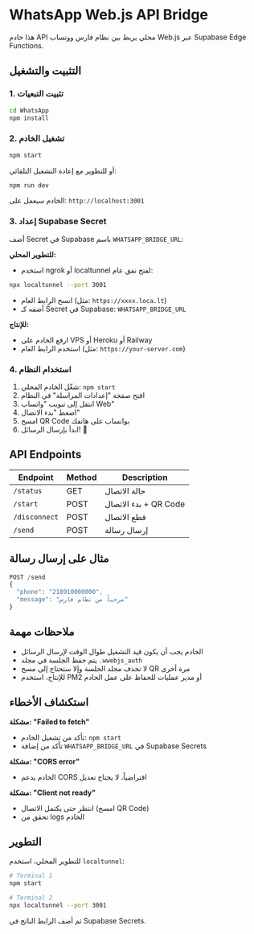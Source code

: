 # WhatsApp Web.js API Bridge

هذا خادم API محلي يربط بين نظام فارس ووتساب Web.js عبر Supabase Edge Functions.

## التثبيت والتشغيل

### 1. تثبيت التبعيات
```bash
cd WhatsApp
npm install
```

### 2. تشغيل الخادم
```bash
npm start
```

أو للتطوير مع إعادة التشغيل التلقائي:
```bash
npm run dev
```

الخادم سيعمل على: `http://localhost:3001`

### 3. إعداد Supabase Secret

أضف Secret في Supabase باسم `WHATSAPP_BRIDGE_URL`:

**للتطوير المحلي:**
- استخدم ngrok أو localtunnel لفتح نفق عام:
```bash
npx localtunnel --port 3001
```
- انسخ الرابط العام (مثل: `https://xxxx.loca.lt`)
- أضفه كـ Secret في Supabase: `WHATSAPP_BRIDGE_URL`

**للإنتاج:**
- ارفع الخادم على VPS أو Heroku أو Railway
- استخدم الرابط العام (مثل: `https://your-server.com`)

### 4. استخدام النظام

1. شغّل الخادم المحلي: `npm start`
2. افتح صفحة "إعدادات المراسلة" في النظام
3. انتقل إلى تبويب "واتساب Web"
4. اضغط "بدء الاتصال"
5. امسح QR Code بواتساب على هاتفك
6. ابدأ بإرسال الرسائل! 🎉

## API Endpoints

| Endpoint | Method | Description |
|----------|--------|-------------|
| `/status` | GET | حالة الاتصال |
| `/start` | POST | بدء الاتصال + QR Code |
| `/disconnect` | POST | قطع الاتصال |
| `/send` | POST | إرسال رسالة |

## مثال على إرسال رسالة

```javascript
POST /send
{
  "phone": "218910000000",
  "message": "مرحباً من نظام فارس"
}
```

## ملاحظات مهمة

- الخادم يجب أن يكون قيد التشغيل طوال الوقت لإرسال الرسائل
- يتم حفظ الجلسة في مجلد `.wwebjs_auth`
- لا تحذف مجلد الجلسة وإلا ستحتاج إلى مسح QR مرة أخرى
- للإنتاج، استخدم PM2 أو مدير عمليات للحفاظ على عمل الخادم

## استكشاف الأخطاء

**مشكلة: "Failed to fetch"**
- تأكد من تشغيل الخادم: `npm start`
- تأكد من إضافة `WHATSAPP_BRIDGE_URL` في Supabase Secrets

**مشكلة: "CORS error"**
- الخادم يدعم CORS افتراضياً، لا يحتاج تعديل

**مشكلة: "Client not ready"**
- انتظر حتى يكتمل الاتصال (امسح QR Code)
- تحقق من logs الخادم

## التطوير

للتطوير المحلي، استخدم `localtunnel`:

```bash
# Terminal 1
npm start

# Terminal 2
npx localtunnel --port 3001
```

ثم أضف الرابط الناتج في Supabase Secrets.
